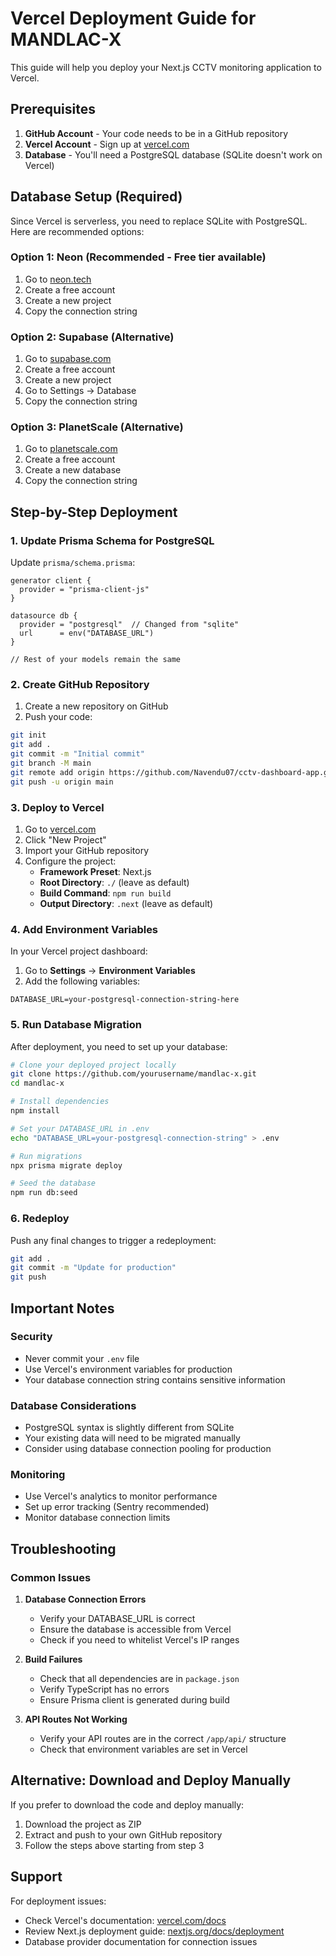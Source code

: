 # Vercel Deployment Guide for MANDLAC-X

This guide will help you deploy your Next.js CCTV monitoring application to Vercel.

## Prerequisites

1. **GitHub Account** - Your code needs to be in a GitHub repository
2. **Vercel Account** - Sign up at [vercel.com](https://vercel.com)
3. **Database** - You'll need a PostgreSQL database (SQLite doesn't work on Vercel)

## Database Setup (Required)

Since Vercel is serverless, you need to replace SQLite with PostgreSQL. Here are recommended options:

### Option 1: Neon (Recommended - Free tier available)
1. Go to [neon.tech](https://neon.tech)
2. Create a free account
3. Create a new project
4. Copy the connection string

### Option 2: Supabase (Alternative)
1. Go to [supabase.com](https://supabase.com)
2. Create a free account
3. Create a new project
4. Go to Settings → Database
5. Copy the connection string

### Option 3: PlanetScale (Alternative)
1. Go to [planetscale.com](https://planetscale.com)
2. Create a free account
3. Create a new database
4. Copy the connection string

## Step-by-Step Deployment

### 1. Update Prisma Schema for PostgreSQL

Update `prisma/schema.prisma`:

```prisma
generator client {
  provider = "prisma-client-js"
}

datasource db {
  provider = "postgresql"  // Changed from "sqlite"
  url      = env("DATABASE_URL")
}

// Rest of your models remain the same
```

### 2. Create GitHub Repository

1. Create a new repository on GitHub
2. Push your code:

```bash
git init
git add .
git commit -m "Initial commit"
git branch -M main
git remote add origin https://github.com/Navendu07/cctv-dashboard-app.git
git push -u origin main
```

### 3. Deploy to Vercel

1. Go to [vercel.com](https://vercel.com)
2. Click "New Project"
3. Import your GitHub repository
4. Configure the project:
   - **Framework Preset**: Next.js
   - **Root Directory**: `./` (leave as default)
   - **Build Command**: `npm run build`
   - **Output Directory**: `.next` (leave as default)

### 4. Add Environment Variables

In your Vercel project dashboard:

1. Go to **Settings** → **Environment Variables**
2. Add the following variables:

```
DATABASE_URL=your-postgresql-connection-string-here
```

### 5. Run Database Migration

After deployment, you need to set up your database:

```bash
# Clone your deployed project locally
git clone https://github.com/yourusername/mandlac-x.git
cd mandlac-x

# Install dependencies
npm install

# Set your DATABASE_URL in .env
echo "DATABASE_URL=your-postgresql-connection-string" > .env

# Run migrations
npx prisma migrate deploy

# Seed the database
npm run db:seed
```

### 6. Redeploy

Push any final changes to trigger a redeployment:

```bash
git add .
git commit -m "Update for production"
git push
```

## Important Notes

### Security
- Never commit your `.env` file
- Use Vercel's environment variables for production
- Your database connection string contains sensitive information

### Database Considerations
- PostgreSQL syntax is slightly different from SQLite
- Your existing data will need to be migrated manually
- Consider using database connection pooling for production

### Monitoring
- Use Vercel's analytics to monitor performance
- Set up error tracking (Sentry recommended)
- Monitor database connection limits

## Troubleshooting

### Common Issues

1. **Database Connection Errors**
   - Verify your DATABASE_URL is correct
   - Ensure the database is accessible from Vercel
   - Check if you need to whitelist Vercel's IP ranges

2. **Build Failures**
   - Check that all dependencies are in `package.json`
   - Verify TypeScript has no errors
   - Ensure Prisma client is generated during build

3. **API Routes Not Working**
   - Verify your API routes are in the correct `/app/api/` structure
   - Check that environment variables are set in Vercel

## Alternative: Download and Deploy Manually

If you prefer to download the code and deploy manually:

1. Download the project as ZIP
2. Extract and push to your own GitHub repository
3. Follow the steps above starting from step 3

## Support

For deployment issues:
- Check Vercel's documentation: [vercel.com/docs](https://vercel.com/docs)
- Review Next.js deployment guide: [nextjs.org/docs/deployment](https://nextjs.org/docs/deployment)
- Database provider documentation for connection issues
